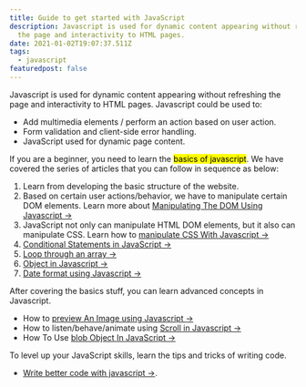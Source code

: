 ```yaml
---
title: Guide to get started with JavaScript
description: Javascript is used for dynamic content appearing without refreshing
  the page and interactivity to HTML pages.
date: 2021-01-02T19:07:37.511Z
tags:
  - javascript
featuredpost: false
---
```

Javascript is used for dynamic content appearing without refreshing the page and interactivity to HTML pages. Javascript could be used to:

- Add multimedia elements / perform an action based on user action.
- Form validation and client-side error handling.
- JavaScript used for dynamic page content.

If you are a beginner, you need to learn the <mark>basics of javascript</mark>. We have covered the series of articles that you can follow in sequence as below:

1. Learn from developing the basic structure of the website.
2. Based on certain user actions/behavior, we have to manipulate certain DOM elements. Learn more about [Manipulating The DOM Using Javascript →](https://taimoorsattar.dev/blogs/manipulate-the-dom-using-javascript)
3. JavaScript not only can manipulate HTML DOM elements, but it also can manipulate CSS. Learn how to [manipulate CSS With Javascript →](https://taimoorsattar.dev/blogs/css-with-javascript)
4. [Conditional Statements in JavaScript →](https://taimoorsattar.dev/blogs/conditional-statements-in-javascript)
5. [Loop through an array →](https://taimoorsattar.dev/blogs/loop-through-an-array-in-javascript)
6. [Object in Javascript →](https://taimoorsattar.dev/blogs/how-to-use-objects-in-javascript)
7. [Date format using Javascript →](https://taimoorsattar.dev/blogs/javascript-date-format)

After covering the basics stuff, you can learn advanced concepts in Javascript.

- How to [preview An Image using Javascript →](https://taimoorsattar.dev/blogs/preview-an-image-using-javascript)
- How to listen/behave/animate using [Scroll in Javascript →](https://taimoorsattar.dev/blogs/scroll-javascript)
- How To Use [blob Object In JavaScript →](https://taimoorsattar.dev/blogs/javascript-blob)

To level up your JavaScript skills, learn the tips and tricks of writing code.

- [Write better code with javascript →](https://taimoorsattar.dev/blogs/better-code-with-javascript).